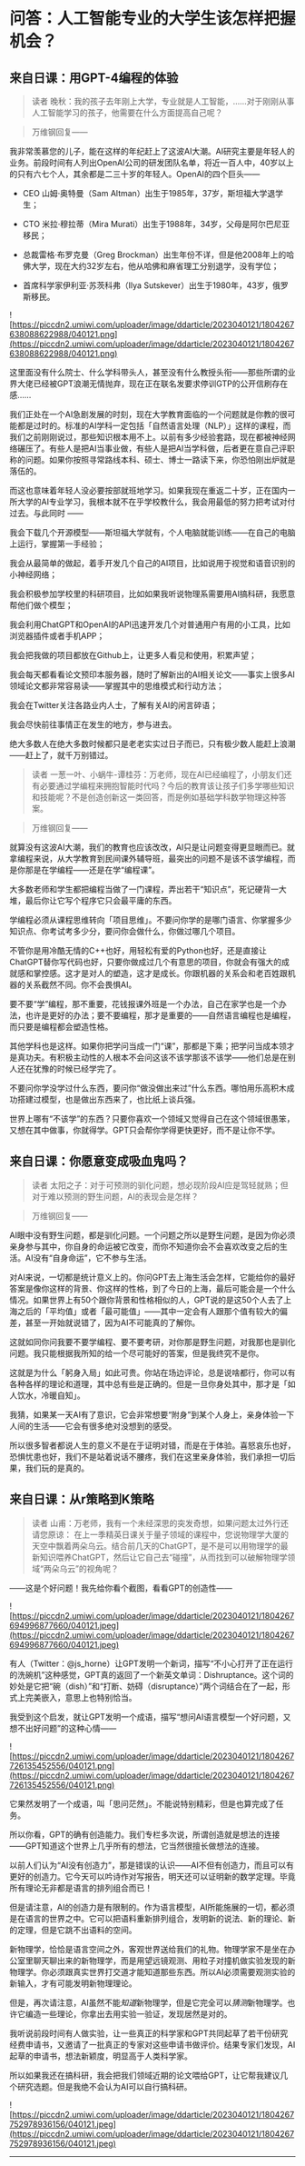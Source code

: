 # 问答：人工智能专业的大学生该怎样把握机会？

## 来自日课：用GPT-4编程的体验

> 读者 晚秋：我的孩子去年刚上大学，专业就是人工智能，……对于刚刚从事人工智能学习的孩子，他需要在什么方面提高自己呢？

> 万维钢回复——

我非常羡慕您的儿子，能在这样的年纪赶上了这波AI大潮。AI研究主要是年轻人的业务。前段时间有人列出OpenAI公司的研发团队名单，将近一百人中，40岁以上的只有六七个人，其余都是二三十岁的年轻人。OpenAI的四个巨头——

* CEO 山姆·奥特曼（Sam Altman）出生于1985年，37岁，斯坦福大学退学生；

* CTO 米拉·穆拉蒂（Mira Murati）出生于1988年，34岁，父母是阿尔巴尼亚移民；

* 总裁雷格·布罗克曼（Greg Brockman）出生年份不详，但是他2008年上的哈佛大学，现在大约32岁左右，他从哈佛和麻省理工分别退学，没有学位；

* 首席科学家伊利亚·苏茨科弗（Ilya Sutskever）出生于1980年，43岁，俄罗斯移民。

![https://piccdn2.umiwi.com/uploader/image/ddarticle/2023040121/1804267638088622988/040121.png](https://piccdn2.umiwi.com/uploader/image/ddarticle/2023040121/1804267638088622988/040121.png)

这里面没有什么院士、什么学科带头人，甚至没有什么教授头衔——那些所谓的业界大佬已经被GPT浪潮无情抛弃，现在正在联名发要求停训GTP的公开信刷存在感……

我们正处在一个AI急剧发展的时刻，现在大学教育面临的一个问题就是你教的很可能都是过时的。标准的AI学科一定包括「自然语言处理（NLP）」这样的课程，而我们之前刚刚说过，那些知识根本用不上。以前有多少经验套路，现在都被神经网络碾压了。有些人是把AI当事业做，有些人是把AI当学科做，后者更在意自己评职称的问题。如果你按照寻常路线本科、硕士、博士一路读下来，你恐怕刚出炉就是落伍的。

而这也意味着年轻人没必要按部就班地学习。如果我现在重返二十岁，正在国内一所大学的AI专业学习，我根本就不在乎学校教什么，我会用最低的努力把考试对付过去。与此同时 ——

我会下载几个开源模型——斯坦福大学就有，个人电脑就能训练——在自己的电脑上运行，掌握第一手经验；

我会从最简单的做起，着手开发几个自己的AI项目，比如说用于视觉和语音识别的小神经网络；

我会积极参加学校里的科研项目，比如如果我听说物理系需要用AI搞科研，我愿意帮他们做个模型；

我会利用ChatGPT和OpenAI的API迅速开发几个对普通用户有用的小工具，比如浏览器插件或者手机APP；

我会把我做的项目都放在Github上，让更多人看见和使用，积累声望；

我会每天都看看论文预印本服务器，随时了解新出的AI相关论文——事实上很多AI领域论文都非常容易读——掌握其中的思维模式和行动方法；

我会在Twitter关注各路业内人士，了解有关AI的闲言碎语；

我会尽快前往事情正在发生的地方，参与进去。

绝大多数人在绝大多数时候都只是老老实实过日子而已，只有极少数人能赶上浪潮——赶上了，就千万别错过。

> 读者 一葱一叶、小蜗牛-谭桂芬：万老师，现在AI已经编程了，小朋友们还有必要通过学编程来拥抱智能时代吗？今后的教育该让孩子们多学哪些知识和技能呢？不是创造创新这一类回答，而是例如基础学科数学物理这种答案。

> 万维钢回复—— 

就算没有这波AI大潮，我们的教育也应该改改，AI只是让问题变得更显眼而已。就拿编程来说，从大学教育到民间课外辅导班，最突出的问题不是该不该学编程，而是你那是在学编程——还是在学“编程课”。

大多数老师和学生都把编程当做了一门课程，弄出若干“知识点”，死记硬背一大堆，最后你让它写个程序它只会最平庸的东西。

学编程必须从课程思维转向「项目思维」。不要问你学的是哪门语言、你掌握多少知识点、你考试考多少分，要问你会做什么，你做过哪几个项目。

不管你是用冷酷无情的C++也好，用轻松有爱的Python也好，还是直接让ChatGPT替你写代码也好，只要你做成过几个有意思的项目，你就会有强大的成就感和掌控感。这才是对人的塑造，这才是成长。你跟机器的关系会和老百姓跟机器的关系截然不同。你不会畏惧AI。

要不要“学”编程，那不重要，花钱报课外班是一个办法，自己在家学也是一个办法，也许是更好的办法；要不要编程，那才是重要的——自然语言编程也是编程，而只要是编程都会塑造性格。

其他学科也是这样。如果你把学问当成一门“课”，那都是下乘；把学问当成本领才是真功夫。有积极主动性的人根本不会问这该不该学那该不该学——他们总是在别人还在犹豫的时候已经学完了。

不要问你学没学过什么东西，要问你“做没做出来过”什么东西。哪怕用乐高积木成功搭建过模型，也是做出东西来了，也比纸上谈兵强。

世界上哪有“不该学”的东西？只要你喜欢一个领域又觉得自己在这个领域很愚笨，又想在其中做事，你就得学。GPT只会帮你学得更快更好，而不是让你不学。

## 来自日课：你愿意变成吸血鬼吗？

> 读者 太阳之子：对于可预测的驯化问题，想必现阶段AI应是驾轻就熟；但对于难以预测的野生问题，AI的表现会是怎样？

> 万维钢回复—— 

AI眼中没有野生问题，都是驯化问题。一个问题之所以是野生问题，是因为你必须亲身参与其中，你自身的命运被它改变，而你不知道你会不会喜欢改变之后的生活。AI没有“自身命运”，它不参与生活。

对AI来说，一切都是统计意义上的。你问GPT去上海生活会怎样，它能给你的最好答案是像你这样的背景、你这样的性格，到了今日的上海，最后可能会是一个什么情况。如果世界上有50个跟你背景和性格相似的人，GPT说的是这50个人去了上海之后的「平均值」或者「最可能值」——其中一定会有人跟那个值有较大的偏差，甚至一开始就说错了，因为AI不可能真的了解你。

这就如同你问我要不要学编程、要不要考研，对你那是野生问题，对我那也是驯化问题。我只能根据我所知的给一个尽可能好的答案，但是我终究不是你。

这就是为什么「躬身入局」如此可贵。你站在场边评论，总是说啥都行，你可以有各种各样的理论和道理，其中总有些是正确的。但是一旦你身处其中，那才是「如人饮水，冷暖自知」。

我猜，如果某一天AI有了意识，它会非常想要“附身”到某个人身上，亲身体验一下人间的生活——它会有很多绝对没想到的感受。

所以很多智者都说人生的意义不是在于证明对错，而是在于体验。喜怒哀乐也好，恐惧忧患也好，我们不是站着说话不腰疼，我们在这里亲身体验，我们承担一切后果，我们玩的是真的。

## 来自日课：从r策略到K策略

> 读者 山甫：万老师，我有一个未经深思的突发奇想，如果问题太过外行还请您原谅： 在上一季精英日课关于量子领域的课程中，您说物理学大厦的天空中飘着两朵乌云。结合前几天的ChatGPT，是不是可以用物理学的最新知识喂养ChatGPT，然后让它自己去“碰撞”，从而找到可以破解物理学领域“两朵乌云”的视角呢？

——这是个好问题！我先给你看个截图，看看GPT的创造性——

![https://piccdn2.umiwi.com/uploader/image/ddarticle/2023040121/1804267694996877660/040121.jpeg](https://piccdn2.umiwi.com/uploader/image/ddarticle/2023040121/1804267694996877660/040121.jpeg)

有人（Twitter：@js_horne）让GPT发明一个新词，描写“不小心打开了正在运行的洗碗机”这种感觉，GPT真的返回了一个新英文单词：Dishruptance。这个词的妙处是它把“碗（dish）”和“打断、妨碍（disruptance）”两个词结合在了一起，形式上完美嵌入，意思上也特别恰当。

我受到这个启发，就让GPT发明一个成语，描写“想问AI语言模型一个好问题，又想不出好问题”的这种心情——

![https://piccdn2.umiwi.com/uploader/image/ddarticle/2023040121/1804267726135452556/040121.png](https://piccdn2.umiwi.com/uploader/image/ddarticle/2023040121/1804267726135452556/040121.png)

它果然发明了一个成语，叫「思问茫然」。不能说特别精彩，但是也算完成了任务。

所以你看，GPT的确有创造能力。我们专栏多次说，所谓创造就是想法的连接——GPT知道这个世界上几乎所有的想法，它当然很擅长做想法的连接。

以前人们认为“AI没有创造力”，那是错误的认识——AI不但有创造力，而且可以有更好的创造力。它今天可以吟诗作对写报告，明天还可以证明新的数学定理。毕竟所有理论无非都是语言的排列组合而已！

但是请注意，AI的创造力是有限制的。作为语言模型，AI所能施展的一切，都必须是在语言的世界之中。它可以把语料重新排列组合，发明新的说法、新的理论、新的定理，但是它跳不出语料的空间。

新物理学，恰恰是语言空间之外，客观世界送给我们的礼物。物理学家不是坐在办公室里聊天聊出来的新物理学，而是用望远镜观测、用粒子对撞机做实验发现的新物理学。你必须跟真实世界打交道才能知道那些东西。所以AI必须需要观测实验的新输入，才有可能发明新物理理论。

但是，再次请注意，AI虽然不能*知道*新物理学，但是它完全可以*猜测*新物理学。也许它编造一些理论，你拿出去用实验一验证，发现居然是对的。

我听说前段时间有人做实验，让一些真正的科学家和GPT共同起草了若干份研究经费申请书，又邀请了一批真正的专家对这些申请书做评价。结果专家们发现，AI起草的申请书，想法新颖度，明显高于人类科学家。

所以如果我还在搞科研，我会把我们领域近期的论文喂给GPT，让它帮我建议几个研究选题。但是我绝不会认为AI可以自行搞科研。

![https://piccdn2.umiwi.com/uploader/image/ddarticle/2023040121/1804267752978936156/040121.jpeg](https://piccdn2.umiwi.com/uploader/image/ddarticle/2023040121/1804267752978936156/040121.jpeg)

---
